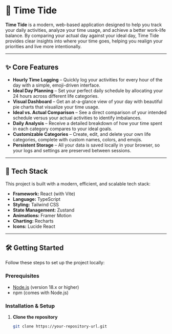 # 🌊 Time Tide  

**Time Tide** is a modern, web-based application designed to help you track your daily activities, analyze your time usage, and achieve a better work-life balance. By comparing your actual day against your ideal day, Time Tide provides clear insights into where your time goes, helping you realign your priorities and live more intentionally.  

---

## ✨ Core Features  

- **Hourly Time Logging** – Quickly log your activities for every hour of the day with a simple, emoji-driven interface.  
- **Ideal Day Planning** – Set your perfect daily schedule by allocating your 24 hours across different life categories.  
- **Visual Dashboard** – Get an at-a-glance view of your day with beautiful pie charts that visualize your time usage.  
- **Ideal vs. Actual Comparison** – See a direct comparison of your intended schedule versus your actual activities to identify imbalances.  
- **Daily Analysis** – Receive a detailed breakdown of how your time spent in each category compares to your ideal goals.  
- **Customizable Categories** – Create, edit, and delete your own life categories, complete with custom names, colors, and emojis.  
- **Persistent Storage** – All your data is saved locally in your browser, so your logs and settings are preserved between sessions.  

---

## 🚀 Tech Stack  

This project is built with a modern, efficient, and scalable tech stack:  

- **Framework:** React (with Vite)  
- **Language:** TypeScript  
- **Styling:** Tailwind CSS  
- **State Management:** Zustand  
- **Animations:** Framer Motion  
- **Charting:** Recharts  
- **Icons:** Lucide React  

---

## 🛠️ Getting Started  

Follow these steps to set up the project locally:  

### Prerequisites  
- [Node.js](https://nodejs.org/) (version 18.x or higher)  
- npm (comes with Node.js)  

### Installation & Setup  

1. **Clone the repository**  
   ```bash
   git clone https://your-repository-url.git

